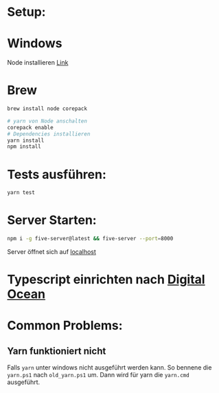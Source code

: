 # Setup:
# Windows
Node installieren [Link](https://nodejs.org/en)

# Brew
```sh
brew install node corepack
```

```sh
# yarn von Node anschalten
corepack enable 
# Dependencies installieren
yarn install 
npm install
```

# Tests ausführen:
```sh
yarn test
```

# Server Starten:

```sh
npm i -g five-server@latest && five-server --port=8000
```

Server öffnet sich auf [localhost](http://localhost:8000)

# Typescript einrichten nach [Digital Ocean](https://www.digitalocean.com/community/tutorials/setting-up-a-node-project-with-typescript-de)


# Common Problems:
## Yarn funktioniert nicht
Falls `yarn` unter windows nicht ausgeführt werden kann. So bennene die `yarn.ps1` nach `old_yarn.ps1` um. Dann wird für yarn die `yarn.cmd` ausgeführt. 
